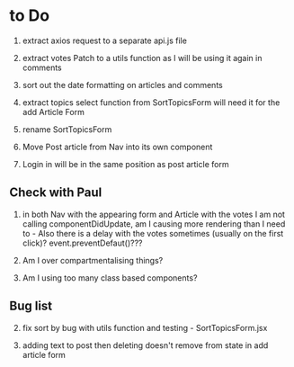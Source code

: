 # to Do

1. extract axios request to a separate api.js file 



3. extract votes Patch to a utils function as I will be using it again in comments

4. sort out the date formatting on articles and comments

5. extract topics select function from SortTopicsForm will need it for the add Article Form

6. rename SortTopicsForm

5. Move Post article from Nav into its own component 

6. Login in will be in the same position as post article form


## Check with Paul 

1. in both Nav with the appearing form and Article with the votes I am not calling componentDidUpdate, am I causing more rendering than I need to - Also there is a delay with the votes sometimes (usually on the first click)? event.preventDefaut()???

2. Am I over compartmentalising things? 

3. Am I using too many class based components?


## Bug list

2. fix sort by bug with utils function and testing - SortTopicsForm.jsx

3. adding text to post then deleting doesn't remove from state in add article form 